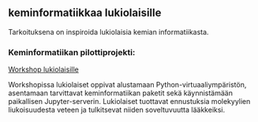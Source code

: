 ## keminformatiikkaa lukiolaisille
Tarkoituksena on inspiroida lukiolaisia kemian informatiikasta.

### Keminformatiikan pilottiprojekti:
[Workshop lukiolaisille](https://elonheimo.github.io/keminformatiikka/)

Workshopissa lukiolaiset oppivat alustamaan Python-virtuaaliympäristön, asentamaan tarvittavat keminformatiikan paketit sekä käynnistämään paikallisen Jupyter-serverin. Lukiolaiset tuottavat ennustuksia molekyylien liukoisuudesta veteen ja tulkitsevat niiden soveltuvuutta lääkkeiksi. 